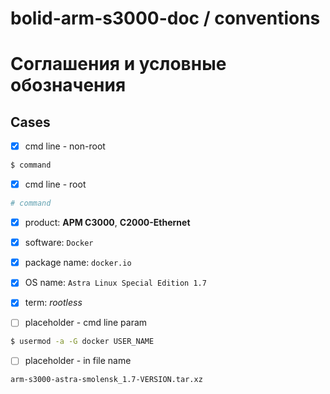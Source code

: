 # bolid-arm-s3000-doc / conventions

# Соглашения и условные обозначения

## Cases

- [x] cmd line - non-root
```sh
$ command
```

- [x] cmd line - root
```sh
# command
```

- [x] product: **АРМ С3000**, **C2000-Ethernet**

- [x] software: `Docker`

- [x] package name: `docker.io`

- [x] OS name: `Astra Linux Special Edition 1.7`

- [x] term: *rootless*

- [ ] placeholder - cmd line param
```sh
$ usermod -a -G docker USER_NAME
```

- [ ] placeholder - in file name
```
arm-s3000-astra-smolensk_1.7-VERSION.tar.xz
```

